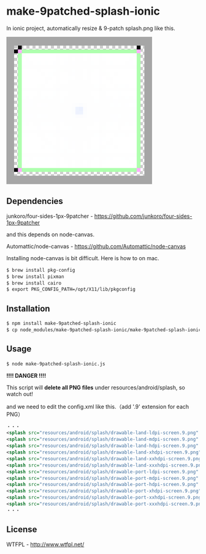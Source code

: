 # make-9patched-splash-ionic
In ionic project, automatically resize & 9-patch splash.png like this.

![FourSide1px9patch.png](img/FourSide1px9patch.png "FourSide1px9patch.png")


## Dependencies

junkoro/four-sides-1px-9patcher - https://github.com/junkoro/four-sides-1px-9patcher

and this depends on node-canvas.

Automattic/node-canvas - https://github.com/Automattic/node-canvas

Installing node-canvas is bit difficult. Here is how to on mac.

```bash
$ brew install pkg-config
$ brew install pixman
$ brew install cairo
$ export PKG_CONFIG_PATH=/opt/X11/lib/pkgconfig
```

## Installation
```bash
$ npm install make-9patched-splash-ionic
$ cp node_modules/make-9patched-splash-ionic/make-9patched-splash-ionic.js .
```

## Usage
```bash
$ node make-9patched-splash-ionic.js
```
**!!!! DANGER !!!!**

This script will **delete all PNG files** under resources/android/splash, so watch out!


and we need to edit the config.xml like this.（add '.9' extension for each PNG）

```xml
・・・
<splash src="resources/android/splash/drawable-land-ldpi-screen.9.png" density="land-ldpi"/>
<splash src="resources/android/splash/drawable-land-mdpi-screen.9.png" density="land-mdpi"/>
<splash src="resources/android/splash/drawable-land-hdpi-screen.9.png" density="land-hdpi"/>
<splash src="resources/android/splash/drawable-land-xhdpi-screen.9.png" density="land-xhdpi"/>
<splash src="resources/android/splash/drawable-land-xxhdpi-screen.9.png" density="land-xxhdpi"/>
<splash src="resources/android/splash/drawable-land-xxxhdpi-screen.9.png" density="land-xxxhdpi"/>
<splash src="resources/android/splash/drawable-port-ldpi-screen.9.png" density="port-ldpi"/>
<splash src="resources/android/splash/drawable-port-mdpi-screen.9.png" density="port-mdpi"/>
<splash src="resources/android/splash/drawable-port-hdpi-screen.9.png" density="port-hdpi"/>
<splash src="resources/android/splash/drawable-port-xhdpi-screen.9.png" density="port-xhdpi"/>
<splash src="resources/android/splash/drawable-port-xxhdpi-screen.9.png" density="port-xxhdpi"/>
<splash src="resources/android/splash/drawable-port-xxxhdpi-screen.9.png" density="port-xxxhdpi"/>
・・・
```


## License

WTFPL - http://www.wtfpl.net/
